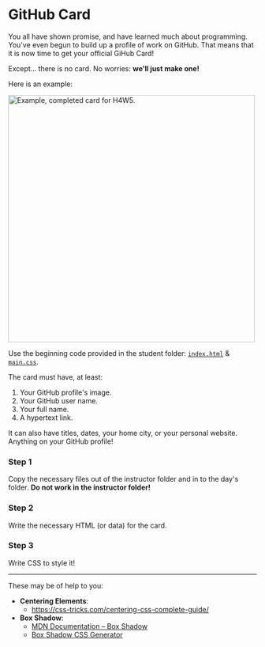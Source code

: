 # GitHub Card

You all have shown promise, and have learned much about programming. You've
even begun to build up a profile of work on GitHub. That means that it is now
time to get your official GiHub Card!

Except... there is no card. No worries: **we'll just make one!**

Here is an example:

<img alt="Example, completed card for H4W5." src="https://i.imgur.com/bEgDIPg.png" width="500px">

Use the beginning code provided in the student folder:
[`index.html`](index.html) & [`main.css`](css/main.css).

The card must have, at least:

1. Your GitHub profile's image.
2. Your GitHub user name.
3. Your full name.
4. A hypertext link.

It can also have titles, dates, your home city, or your personal website.
Anything on your GitHub profile!

### Step 1

Copy the necessary files out of the instructor folder and in to the day's
folder. **Do not work in the instructor folder!**

### Step 2

Write the necessary HTML (or data) for the card.

### Step 3

Write CSS to style it!

---

These may be of help to you:

- **Centering Elements**:
  - https://css-tricks.com/centering-css-complete-guide/
- **Box Shadow**:
  - [MDN Documentation – Box Shadow](https://developer.mozilla.org/en-US/docs/Web/CSS/box-shadow)
  - [Box Shadow CSS Generator](http://www.cssmatic.com/box-shadow)
